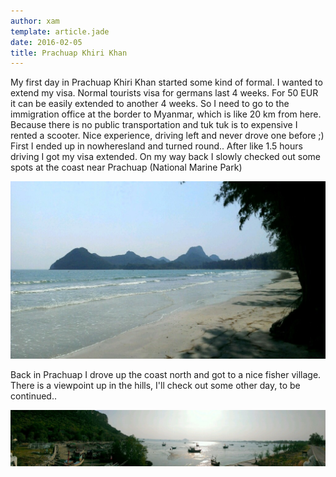 ```yaml
---
author: xam
template: article.jade
date: 2016-02-05
title: Prachuap Khiri Khan
---
```


My first day in Prachuap Khiri Khan started some kind of formal. I wanted to extend my visa. Normal tourists visa for germans last 4 weeks. For 50 EUR it can be easily extended to another 4 weeks. So I need to go to the immigration office at the border to Myanmar, which is like 20 km from here. Because there is no public transportation and tuk tuk is to expensive I rented a scooter. Nice experience, driving left and never drove one before ;) First I ended up in nowheresland and turned round.. After like 1.5 hours driving I got my visa extended. On my way back I slowly checked out some spots at the coast near Prachuap (National Marine Park)

![Photo](IMAG0399-1024x577.jpg)

Back in Prachuap I drove up the coast north and got to a nice fisher village. There is a viewpoint up in the hills, I'll check out some other day, to be continued..

![Photo](IMAG0407-1280x228.jpg)
